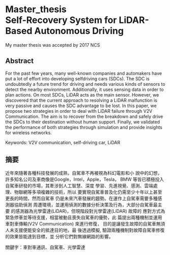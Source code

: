 # Master_thesis <br/> Self-Recovery System for LiDAR-Based Autonomous Driving 
My master thesis was accepted by 2017 NCS <br/>

## Abstract
For the past few years, many well-known companies and automakers have put a lot of effort into developing selfdriving
cars (SDCs). The SDC is undoubtedly a future trend for driving and needs various kinds of sensors to detect the nearby environment. 
Additionally, it uses sensing data in order to plan actions. On most SDCs, LiDAR acts as the main sensor. However, we discovered
that the current approach to resolving a LiDAR malfunction is very passive and causes the SDC advantage to be lost. In this paper, 
we propose two strategies in order to deal with LiDAR failure through V2V Communication. The aim is to recover from the
breakdown and safely drive the SDCs to their destination without human support. Finally, we validated
the performance of both strategies through simulation and provide insights for wireless networks. <br/>

Keywords: V2V communication, self-driving car, LiDAR

## 摘要
近年來隨著各種科技發展的成熟，自駕車不再被視為科幻電影和小
說中的幻想，許多知名公司及車商像是Google，Intel，Apple，Tesla，
BMW 等皆已積極投入自駕車研發的市場，其牽涉到人工智慧、深度
學習、先進視覺、感測、雲端處理、物聯網等多項複雜的技術，所以
要實現自駕車普及化仍需至少十年以上甚至更長的時間，然而自駕車
仍是未來汽車發展的趨勢。在運作上自駕車需要多種感測器協助偵測
周遭環境，並運用偵測的數據分析決策及行為，大部分自駕車最主要
的感測器為光學雷達(LiDAR)，但現階段對光學雷達(LiDAR) 故障的
應對方式為緊急停車並等待支援，相當被動且喪失自駕車的優勢，此
篇提出兩種機制並運用車對車傳輸(V2V Communication) 來進行修復，
目的是讓發生故障的自駕車無須人未支援便能安全的抵達目的地，最
後透過模擬, 驗證兩種機制對故障自駕車修復的效果皆能達到目標，並
分析它們對無線網路的影響。 <br/>

關鍵字：車對車通訊、自駕車、光學雷達





